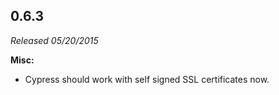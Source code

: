 ## 0.6.3

_Released 05/20/2015_

**Misc:**

- Cypress should work with self signed SSL certificates now.
